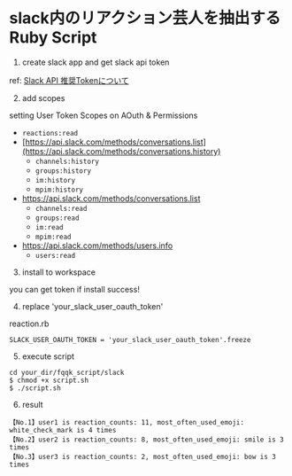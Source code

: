# slack内のリアクション芸人を抽出するRuby Script

1. create slack app and get slack api token

ref: [Slack API 推奨Tokenについて](https://qiita.com/ykhirao/items/3b19ee6a1458cfb4ba21)

2. add scopes

setting User Token Scopes on AOuth & Permissions

- `reactions:read`
- [https://api.slack.com/methods/conversations.list](https://api.slack.com/methods/conversations.history)
    - `channels:history`
    - `groups:history`
    - `im:history`
    - `mpim:history`
- https://api.slack.com/methods/conversations.list
    - `channels:read`
    - `groups:read`
    - `im:read`
    - `mpim:read`
- https://api.slack.com/methods/users.info
    - `users:read`


3. install to workspace

you can get token if install success!

4. replace 'your_slack_user_oauth_token'

reaction.rb
```
SLACK_USER_OAUTH_TOKEN = 'your_slack_user_oauth_token'.freeze
```

5. execute script
```
cd your_dir/fqqk_script/slack
$ chmod +x script.sh
$ ./script.sh
```

6. result
```
【No.1】user1 is reaction_counts: 11, most_often_used_emoji: white_check_mark is 4 times
【No.2】user2 is reaction_counts: 8, most_often_used_emoji: smile is 3 times
【No.3】user3 is reaction_counts: 2, most_often_used_emoji: bow is 3 times
```